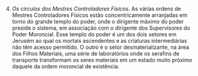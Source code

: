 ﻿4. <em>Os círculos dos Mestres Controladores Físicos.</em> As várias ordens de Mestres Controladores Físicos estão concentricamente arranjadas em torno do grande templo do poder, onde o dirigente máximo do poder preside o sistema, em associação com o dirigente dos Supervisores do Poder Moroncial. Esse templo do poder é um dos dois setores em Jerusém ao qual os mortais ascendentes e as criaturas intermediárias não têm acesso permitido. O outro é o setor desmaterializante, na área dos Filhos Materiais, uma série de laboratórios onde os serafins de transporte transformam os seres materiais em um estado muito próximo daquele da ordem moroncial de existência.